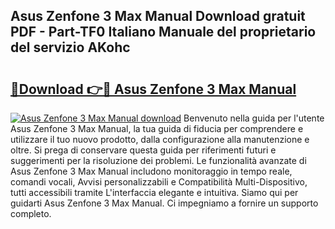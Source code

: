 ## Asus Zenfone 3 Max Manual Download gratuit PDF - Part-TF0 Italiano Manuale del proprietario del servizio AKohc

# <h2><a href="http://df9cqxv.blite.top/?on=Asus+Zenfone+3+Max+Manual">🔗Download 👉🔴 Asus Zenfone 3 Max Manual</a></h2>

[![Asus Zenfone 3 Max Manual download](https://i.imgur.com/lujVjoI.png)](http://df9cqxv.blite.top/?on=Asus+Zenfone+3+Max+Manual)
Benvenuto nella guida per l'utente Asus Zenfone 3 Max Manual, la tua guida di fiducia per comprendere e utilizzare il tuo nuovo prodotto, dalla configurazione alla manutenzione e oltre. Si prega di conservare questa guida per riferimenti futuri e suggerimenti per la risoluzione dei problemi. Le funzionalità avanzate di Asus Zenfone 3 Max Manual includono monitoraggio in tempo reale, comandi vocali, Avvisi personalizzabili e Compatibilità Multi-Dispositivo, tutti accessibili tramite L'interfaccia elegante e intuitiva. Siamo qui per guidarti Asus Zenfone 3 Max Manual. Ci impegniamo a fornire un supporto completo.
